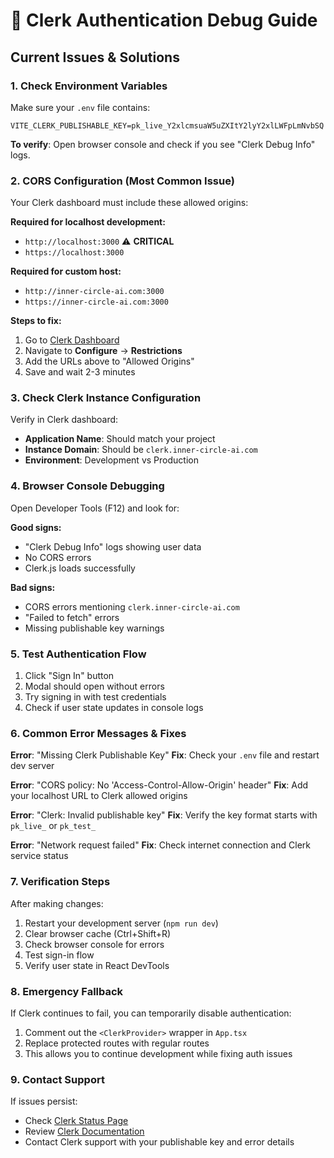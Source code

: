 # 🔧 Clerk Authentication Debug Guide

## Current Issues & Solutions

### 1. Check Environment Variables
Make sure your `.env` file contains:
```
VITE_CLERK_PUBLISHABLE_KEY=pk_live_Y2xlcmsuaW5uZXItY2lyY2xlLWFpLmNvbSQ
```

**To verify**: Open browser console and check if you see "Clerk Debug Info" logs.

### 2. CORS Configuration (Most Common Issue)
Your Clerk dashboard must include these allowed origins:

**Required for localhost development:**
- `http://localhost:3000` ⚠️ **CRITICAL**
- `https://localhost:3000`

**Required for custom host:**
- `http://inner-circle-ai.com:3000`
- `https://inner-circle-ai.com:3000`

**Steps to fix:**
1. Go to [Clerk Dashboard](https://dashboard.clerk.com/)
2. Navigate to **Configure** → **Restrictions**
3. Add the URLs above to "Allowed Origins"
4. Save and wait 2-3 minutes

### 3. Check Clerk Instance Configuration
Verify in Clerk dashboard:
- **Application Name**: Should match your project
- **Instance Domain**: Should be `clerk.inner-circle-ai.com`
- **Environment**: Development vs Production

### 4. Browser Console Debugging
Open Developer Tools (F12) and look for:

**Good signs:**
- "Clerk Debug Info" logs showing user data
- No CORS errors
- Clerk.js loads successfully

**Bad signs:**
- CORS errors mentioning `clerk.inner-circle-ai.com`
- "Failed to fetch" errors
- Missing publishable key warnings

### 5. Test Authentication Flow
1. Click "Sign In" button
2. Modal should open without errors
3. Try signing in with test credentials
4. Check if user state updates in console logs

### 6. Common Error Messages & Fixes

**Error**: "Missing Clerk Publishable Key"
**Fix**: Check your `.env` file and restart dev server

**Error**: "CORS policy: No 'Access-Control-Allow-Origin' header"
**Fix**: Add your localhost URL to Clerk allowed origins

**Error**: "Clerk: Invalid publishable key"
**Fix**: Verify the key format starts with `pk_live_` or `pk_test_`

**Error**: "Network request failed"
**Fix**: Check internet connection and Clerk service status

### 7. Verification Steps
After making changes:
1. Restart your development server (`npm run dev`)
2. Clear browser cache (Ctrl+Shift+R)
3. Check browser console for errors
4. Test sign-in flow
5. Verify user state in React DevTools

### 8. Emergency Fallback
If Clerk continues to fail, you can temporarily disable authentication:
1. Comment out the `<ClerkProvider>` wrapper in `App.tsx`
2. Replace protected routes with regular routes
3. This allows you to continue development while fixing auth issues

### 9. Contact Support
If issues persist:
- Check [Clerk Status Page](https://status.clerk.com/)
- Review [Clerk Documentation](https://clerk.com/docs)
- Contact Clerk support with your publishable key and error details